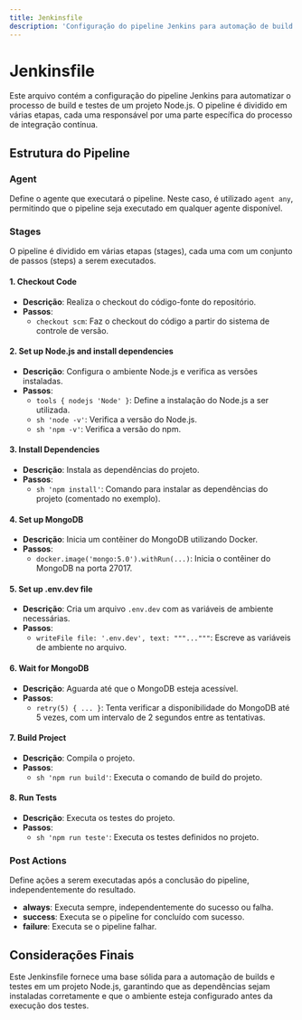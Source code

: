 ```yaml
---
title: Jenkinsfile
description: 'Configuração do pipeline Jenkins para automação de build e testes.'
---
```


# Jenkinsfile

Este arquivo contém a configuração do pipeline Jenkins para automatizar o processo de build e testes de um projeto Node.js. O pipeline é dividido em várias etapas, cada uma responsável por uma parte específica do processo de integração contínua.

## Estrutura do Pipeline

### Agent
Define o agente que executará o pipeline. Neste caso, é utilizado `agent any`, permitindo que o pipeline seja executado em qualquer agente disponível.

### Stages
O pipeline é dividido em várias etapas (stages), cada uma com um conjunto de passos (steps) a serem executados.

#### 1. Checkout Code
- **Descrição**: Realiza o checkout do código-fonte do repositório.
- **Passos**:
  - `checkout scm`: Faz o checkout do código a partir do sistema de controle de versão.

#### 2. Set up Node.js and install dependencies
- **Descrição**: Configura o ambiente Node.js e verifica as versões instaladas.
- **Passos**:
  - `tools { nodejs 'Node' }`: Define a instalação do Node.js a ser utilizada.
  - `sh 'node -v'`: Verifica a versão do Node.js.
  - `sh 'npm -v'`: Verifica a versão do npm.

#### 3. Install Dependencies
- **Descrição**: Instala as dependências do projeto.
- **Passos**:
  - `sh 'npm install'`: Comando para instalar as dependências do projeto (comentado no exemplo).

#### 4. Set up MongoDB
- **Descrição**: Inicia um contêiner do MongoDB utilizando Docker.
- **Passos**:
  - `docker.image('mongo:5.0').withRun(...)`: Inicia o contêiner do MongoDB na porta 27017.

#### 5. Set up .env.dev file
- **Descrição**: Cria um arquivo `.env.dev` com as variáveis de ambiente necessárias.
- **Passos**:
  - `writeFile file: '.env.dev', text: """..."""`: Escreve as variáveis de ambiente no arquivo.

#### 6. Wait for MongoDB
- **Descrição**: Aguarda até que o MongoDB esteja acessível.
- **Passos**:
  - `retry(5) { ... }`: Tenta verificar a disponibilidade do MongoDB até 5 vezes, com um intervalo de 2 segundos entre as tentativas.

#### 7. Build Project
- **Descrição**: Compila o projeto.
- **Passos**:
  - `sh 'npm run build'`: Executa o comando de build do projeto.

#### 8. Run Tests
- **Descrição**: Executa os testes do projeto.
- **Passos**:
  - `sh 'npm run teste'`: Executa os testes definidos no projeto.

### Post Actions
Define ações a serem executadas após a conclusão do pipeline, independentemente do resultado.

- **always**: Executa sempre, independentemente do sucesso ou falha.
- **success**: Executa se o pipeline for concluído com sucesso.
- **failure**: Executa se o pipeline falhar.

## Considerações Finais
Este Jenkinsfile fornece uma base sólida para a automação de builds e testes em um projeto Node.js, garantindo que as dependências sejam instaladas corretamente e que o ambiente esteja configurado antes da execução dos testes.